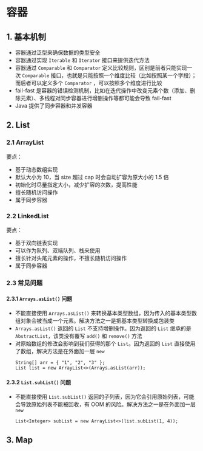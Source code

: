 # 容器

## 1. 基本机制

- 容器通过泛型来确保数据的类型安全
- 容器通过实现 `Iterable` 和 `Iterator` 接口来提供迭代方法
- 容器通过 `Comparable` 和 `Comparator` 定义比较规则，区别是前者只能实现一次 `Comparable` 接口，也就是只能按照一个维度比较（比如按照某一个字段）；而后者可以定义多个 `Comparator`
  ，可以按照多个维度进行比较
- fail-fast 是容器的错误检测机制，比如在迭代操作中改变元素个数（添加、删除元素）、多线程对同步容器进行增删操作等都可能会导致 fail-fast
- Java 提供了同步容器和并发容器

## 2. List

### 2.1 ArrayList

要点：

- 基于动态数组实现
- 默认大小为 10，当 size 超过 cap 时会自动扩容为原大小的 1.5 倍
- 初始化时尽量指定大小，减少扩容的次数，提高性能
- 擅长随机访问操作
- 属于同步容器

### 2.2 LinkedList

要点：

- 基于双向链表实现
- 可以作为队列、双端队列、栈来使用
- 擅长针对头尾元素的操作，不擅长随机访问操作
- 属于同步容器

### 2.3 常见问题

#### 2.3.1 `Arrays.asList()` 问题

- 不能直接使用 `Arrays.asList()` 来转换基本类型数组，因为传入的基本类型数组对象会被当成一个元素。解决方法之一是把基本类型转换成包装类
- `Arrays.asList()` 返回的 `List` 不支持增删操作。因为返回的 `List` 继承的是 `AbstractList`，该类没有覆写 `add()` 和 `remove()` 方法
- 对原始数组的修改会影响到我们获得的那个 `List`。因为返回的 `List` 直接使用了数组，解决方法是在外面加一层 `new`
  ```
  String[] arr = { "1", "2", "3" };
  List list = new ArrayList<>(Arrays.asList(arr));
  ```

#### 2.3.2 `List.subList()` 问题

- 不能直接使用 `List.subList()` 返回的子列表，因为它会引用原始列表，可能会导致原始列表不能被回收，有 OOM 的风险。解决方法之一是在外面加一层 `new`
  ```
  List<Integer> subList = new ArrayList<>(list.subList(1, 4));
  ```

## 3. Map

